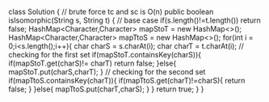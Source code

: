 class Solution { // brute force tc and sc is O(n)
public boolean isIsomorphic(String s, String t) {
// base case
if(s.length()!=t.length()) return false;
HashMap<Character,Character> mapStoT = new HashMap<>();
HashMap<Character,Character> mapTtoS = new HashMap<>();
for(int i = 0;i<s.length();i++){
char charS = s.charAt(i);
char charT = t.charAt(i);
// checking for the first set
if(mapStoT.containsKey(charS)){
if(mapStoT.get(charS)!= charT)
return false;
}else{
mapStoT.put(charS,charT);
}
// checking for the second set
if(mapTtoS.containsKey(charT)){
if(mapTtoS.get(charT)!=charS){
return false;
}
}else{
mapTtoS.put(charT,charS);
}
}
return true;
}
}
​